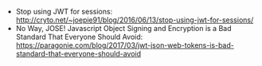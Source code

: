 - Stop using JWT for sessions: http://cryto.net/~joepie91/blog/2016/06/13/stop-using-jwt-for-sessions/
- No Way, JOSE! Javascript Object Signing and Encryption is a Bad Standard That Everyone Should Avoid: https://paragonie.com/blog/2017/03/jwt-json-web-tokens-is-bad-standard-that-everyone-should-avoid
